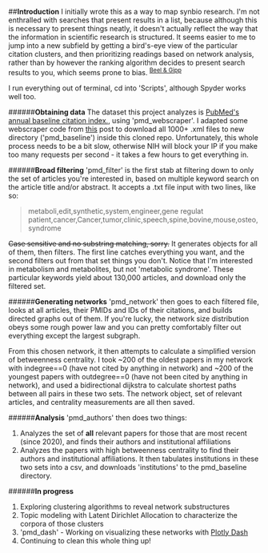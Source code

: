 ##**Introduction**
I initially wrote this as a way to map synbio research. I'm not enthralled with searches that present results in a list, because although this is necessary to present things neatly, it doesn't actually reflect the way that the information in scientific research is structured. It seems easier to me to jump into a new subfield by getting a bird's-eye view of the particular citation clusters, and then prioritizing readings based on network analysis, rather than by however the ranking algorithm decides to present search results to you, which seems prone to bias. <sup>[Beel & Gipp](doi.org/10.1109/RCIS.2009.5089308)</sup>  

I run everything out of terminal, cd into 'Scripts', although Spyder works well too.

######**Obtaining data**
The dataset this project analyzes is [PubMed's annual baseline citation index.](https://www.nlm.nih.gov/databases/download/pubmed_medline.html), using 'pmd_webscraper'. I adapted some webscraper code from [this](https://towardsdatascience.com/how-to-web-scrape-with-python-in-4-minutes-bc49186a8460) post to download all 1000+ .xml files to new directory ('pmd_baseline') inside this cloned repo. Unfortunately, this whole process needs to be a bit slow, otherwise NIH will block your IP if you make too many requests per second - it takes a few hours to get everything in.

######**Broad filtering**
'pmd_filter' is the first stab at filtering down to only the set of articles you're interested in, based on multiple keyword search on the article title and/or abstract. It accepts a .txt file input with two lines, like so:

>metaboli,edit,synthetic,system,engineer,gene regulat
>patient,cancer,Cancer,tumor,clinic,speech,spine,bovine,mouse,osteo,syndrome

~~Case sensitive and no substring matching, sorry.~~ It generates objects for all of them, then filters. The first line catches everything you want, and the second filters out from that set things you don't.  Notice that I'm interested in metabolism and metabolites, but not 'metabolic syndrome'. These particular keywords yield about 130,000 articles, and download only the filtered set.

######**Generating networks**
'pmd_network' then goes to each filtered file, looks at all articles, their PMIDs and IDs of their citations, and builds directed graphs out of them. If you're lucky, the network size distribution obeys some rough power law and you can pretty comfortably filter out everything except the largest subgraph. 

From this chosen network, it then attempts to calculate a simplified version of betweenness centrality. I took ~200 of the oldest papers in my network with indegree==0 (have not cited by anything in network) and ~200 of the youngest papers with outdegree==0 (have not been cited by anything in network), and used a bidirectional dijkstra to calculate shortest paths between all pairs in these two sets. The network object, set of relevant articles, and centrality measurements are all then saved.

######**Analysis**
'pmd_authors' then does two things:
1. Analyzes the set of **all** relevant papers for those that are most recent (since 2020), and finds their authors and institutional affiliations
2. Analyzes the papers with high betweenness centrality to find their authors and institutional affiliations. 
It then tabulates institutions in these two sets into a csv, and downloads 'institutions' to the pmd_baseline directory.


######**In progress**  
1. Exploring clustering algorithms to reveal network substructures
2. Topic modeling with Latent Dirichlet Allocation to characterize the corpora of those clusters
3. 'pmd_dash' - Working on visualizing these networks with [Plotly Dash](https://plotly.com/dash/)
4. Continuing to clean this whole thing up!

